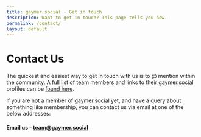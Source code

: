 ```yaml
---
title: gaymer.social - Get in touch
description: Want to get in touch? This page tells you how.
permalink: /contact/
layout: default
---
```

# Contact Us

The quickest and easiest way to get in touch with us is to @ mention within the community. A full list of team members and links to their gaymer.social profiles can be [found here](/team).

If you are not a member of gaymer.social yet, and have a query about something like membership, you can contact us via email at one of the below addresses:

#### Email us - [team@gaymer.social](team@gaymer.social)
